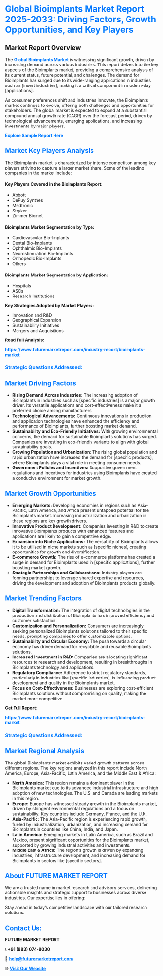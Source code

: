 <h1 style="color: #007BFF;">Global Bioimplants Market Report 2025-2033: Driving Factors, Growth Opportunities, and Key Players</h1>

<section id="overview">
<h2>Market Report Overview</h2>
<p>The <a href="https://www.futuremarketreport.com/industry-report/bioimplants-market" style="color: #007BFF; text-decoration: none;"><strong>Global Bioimplants Market</strong></a> is witnessing significant growth, driven by increasing demand across various industries. This report delves into the key aspects of the Bioimplants market, providing a comprehensive analysis of its current status, future potential, and challenges. The demand for Bioimplants has surged due to its wide-ranging applications in industries such as [insert industries], making it a critical component in modern-day [applications].</p>
<p>As consumer preferences shift and industries innovate, the Bioimplants market continues to evolve, offering both challenges and opportunities for stakeholders. The global market is expected to expand at a substantial compound annual growth rate (CAGR) over the forecast period, driven by technological advancements, emerging applications, and increasing investments by major players.</p>
</section>

<section id="overview">
<p><a href="https://www.futuremarketreport.com/request-sample/reportId=63996" style="color: #007BFF; text-decoration: none;"><strong>Explore Sample Report Here</strong></a></p>
</section>

<section id="key-players">
<h2 style="color: #007BFF;">Market Key Players Analysis</h2>
<p>The Bioimplants market is characterized by intense competition among key players striving to capture a larger market share. Some of the leading companies in the market include:</p>
<h4>Key Players Covered in the Bioimplants Report:</h4>
<ul><li>Abbott</li><li>DePuy Synthes</li><li>Medtronic</li><li>Stryker</li><li>Zimmer Biomet</li></ul>
<h4>Bioimplants Market Segmentation by Type:</h4>
<ul><li>Cardiovascular Bio-Implants</li><li>Dental Bio-Implants</li><li>Ophthalmic Bio-Implants</li><li>Neurostimulation Bio-Implants</li><li>Orthopedic Bio-Implants</li><li>Others</li></ul>

<h4>Bioimplants Market Segmentation by Application:</h4>
<ul><li>Hospitals</li><li>ASCs</li><li>Research Institutions</li></ul>
<p><strong>Key Strategies Adopted by Market Players:</strong></p>
<ul>
<li>Innovation and R&D</li>
<li>Geographical Expansion</li>
<li>Sustainability Initiatives</li>
<li>Mergers and Acquisitions</li>
</ul>
</section>

<section>
<p><strong>Read Full Analysis: </strong></p><a href="https://www.futuremarketreport.com/industry-report/bioimplants-market" style="color: #007BFF; text-decoration: none;"><strong>https://www.futuremarketreport.com/industry-report/bioimplants-market</strong></a>
<h3 style="color: #007BFF;">Strategic Questions Addressed:</h3>
</section>

<section id="driving-factors">
<h2 style="color: #007BFF;">Market Driving Factors</h2>
<ul>
<li><strong>Rising Demand Across Industries:</strong> The increasing adoption of Bioimplants in industries such as [specific industries] is a major growth driver. Its versatile applications and cost-effectiveness make it a preferred choice among manufacturers.</li>
<li><strong>Technological Advancements:</strong> Continuous innovations in production and application technologies have enhanced the efficiency and performance of Bioimplants, further boosting market demand.</li>
<li><strong>Sustainability and Eco-Friendly Initiatives:</strong> With growing environmental concerns, the demand for sustainable Bioimplants solutions has surged. Companies are investing in eco-friendly variants to align with global sustainability goals.</li>
<li><strong>Growing Population and Urbanization:</strong> The rising global population and rapid urbanization have increased the demand for [specific products], where Bioimplants plays a vital role in meeting consumer needs.</li>
<li><strong>Government Policies and Incentives:</strong> Supportive government regulations and incentives for industries using Bioimplants have created a conducive environment for market growth.</li>
</ul>
</section>

<section id="growth-opportunities">
<h2 style="color: #007BFF;">Market Growth Opportunities</h2>
<ul>
<li><strong>Emerging Markets:</strong> Developing economies in regions such as Asia-Pacific, Latin America, and Africa present untapped potential for the Bioimplants market. Increasing industrialization and urbanization in these regions are key growth drivers.</li>
<li><strong>Innovative Product Development:</strong> Companies investing in R&D to create innovative Bioimplants products with enhanced features and applications are likely to gain a competitive edge.</li>
<li><strong>Expansion into Niche Applications:</strong> The versatility of Bioimplants allows it to be utilized in niche markets such as [specific niches], creating opportunities for growth and diversification.</li>
<li><strong>E-commerce Growth:</strong> The rise of e-commerce platforms has created a surge in demand for Bioimplants used in [specific applications], further boosting market growth.</li>
<li><strong>Strategic Partnerships and Collaborations:</strong> Industry players are forming partnerships to leverage shared expertise and resources, driving the development and adoption of Bioimplants products globally.</li>
</ul>
</section>

<section id="trending-factors">
<h2 style="color: #007BFF;">Market Trending Factors</h2>
<ul>
<li><strong>Digital Transformation:</strong> The integration of digital technologies in the production and distribution of Bioimplants has improved efficiency and customer satisfaction.</li>
<li><strong>Customization and Personalization:</strong> Consumers are increasingly seeking personalized Bioimplants solutions tailored to their specific needs, prompting companies to offer customizable options.</li>
<li><strong>Sustainability and Circular Economy:</strong> The push towards a circular economy has driven demand for recyclable and reusable Bioimplants solutions.</li>
<li><strong>Increased Investment in R&D:</strong> Companies are allocating significant resources to research and development, resulting in breakthroughs in Bioimplants technology and applications.</li>
<li><strong>Regulatory Compliance:</strong> Adherence to strict regulatory standards, particularly in industries like [specific industries], is influencing product development and quality in the Bioimplants market.</li>
<li><strong>Focus on Cost-Effectiveness:</strong> Businesses are exploring cost-efficient Bioimplants solutions without compromising on quality, making the market more competitive.</li>
</ul>
</section>

<section>
<p><strong>Get Full Report: </strong></p><a href="https://www.futuremarketreport.com/industry-report/bioimplants-market" style="color: #007BFF; text-decoration: none;"><strong>https://www.futuremarketreport.com/industry-report/bioimplants-market</strong></a>
<h3 style="color: #007BFF;">Strategic Questions Addressed:</h3>
</section>


<section id="regional-analysis">
<h2 style="color: #007BFF;">Market Regional Analysis</h2>
<p>The global Bioimplants market exhibits varied growth patterns across different regions. The key regions analyzed in this report include North America, Europe, Asia-Pacific, Latin America, and the Middle East & Africa:</p>
<ul>
<li><strong>North America:</strong> This region remains a dominant player in the Bioimplants market due to its advanced industrial infrastructure and high adoption of new technologies. The U.S. and Canada are leading markets in this region.</li>
<li><strong>Europe:</strong> Europe has witnessed steady growth in the Bioimplants market, driven by stringent environmental regulations and a focus on sustainability. Key countries include Germany, France, and the U.K.</li>
<li><strong>Asia-Pacific:</strong> The Asia-Pacific region is experiencing rapid growth, fueled by industrialization, urbanization, and increasing demand for Bioimplants in countries like China, India, and Japan.</li>
<li><strong>Latin America:</strong> Emerging markets in Latin America, such as Brazil and Mexico, present significant opportunities for the Bioimplants market, supported by growing industrial activities and investments.</li>
<li><strong>Middle East & Africa:</strong> The region’s growth is driven by expanding industries, infrastructure development, and increasing demand for Bioimplants in sectors like [specific sectors].</li>
</ul>
</section>

<footer>
<h2 style="color: #007BFF;">About FUTURE MARKET REPORT</h2>
<p>We are a trusted name in market research and advisory services, delivering actionable insights and strategic support to businesses across diverse industries. Our expertise lies in offering:</p>

<p>Stay ahead in today’s competitive landscape with our tailored research solutions.</p>

<h2 style="color: #007BFF;">Contact Us:</h2>
<p><strong>FUTURE MARKET REPORT</strong></p>
<p>📞 <strong>+91 (883) 074-8030</strong></p>
<p>📧 <strong><a href="mailto:help@futuremarketreport.com" style="color: #007BFF;">help@futuremarketreport.com</a></strong></p>
<p>🌐 <strong><a href="https://www.futuremarketreport.com/" style="color: #007BFF;">Visit Our Website</a></strong></p>
</footer>